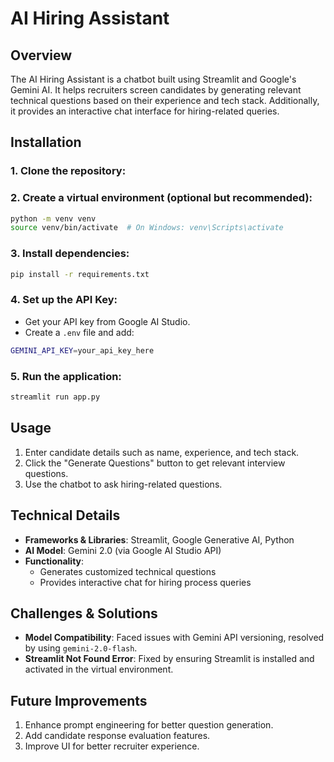 # AI Hiring Assistant

## Overview
The AI Hiring Assistant is a chatbot built using Streamlit and Google's Gemini AI. It helps recruiters screen candidates by generating relevant technical questions based on their experience and tech stack. Additionally, it provides an interactive chat interface for hiring-related queries.

## Installation

### 1. Clone the repository:

### 2. Create a virtual environment (optional but recommended):
```sh
python -m venv venv 
source venv/bin/activate  # On Windows: venv\Scripts\activate
```

### 3. Install dependencies:
```sh
pip install -r requirements.txt
```

### 4. Set up the API Key:
- Get your API key from Google AI Studio.
- Create a `.env` file and add:
```sh
GEMINI_API_KEY=your_api_key_here
```

### 5. Run the application:
```sh
streamlit run app.py
```

## Usage
1. Enter candidate details such as name, experience, and tech stack.
2. Click the "Generate Questions" button to get relevant interview questions.
3. Use the chatbot to ask hiring-related questions.

## Technical Details
- **Frameworks & Libraries**: Streamlit, Google Generative AI, Python
- **AI Model**: Gemini 2.0 (via Google AI Studio API)
- **Functionality**:
  - Generates customized technical questions
  - Provides interactive chat for hiring process queries

## Challenges & Solutions
- **Model Compatibility**: Faced issues with Gemini API versioning, resolved by using `gemini-2.0-flash`.
- **Streamlit Not Found Error**: Fixed by ensuring Streamlit is installed and activated in the virtual environment.

## Future Improvements
1. Enhance prompt engineering for better question generation.
2. Add candidate response evaluation features.
3. Improve UI for better recruiter experience.
